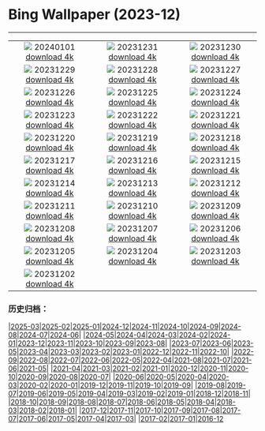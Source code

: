 # Bing Wallpaper (2023-12)
**************
| | | |
| :----: | :----: | :----: |
| ![](https://www.bing.com/th?id=OHR.SleepingFox_ZH-CN2622967726_1920x1080.jpg) 20240101 [download 4k](https://www.bing.com/th?id=OHR.SleepingFox_ZH-CN2622967726_UHD.jpg) | ![](https://www.bing.com/th?id=OHR.ThailandNewYears_ZH-CN2058192262_1920x1080.jpg) 20231231 [download 4k](https://www.bing.com/th?id=OHR.ThailandNewYears_ZH-CN2058192262_UHD.jpg) | ![](https://www.bing.com/th?id=OHR.CastleriggStoneCircleUK_ZH-CN1174541384_1920x1080.jpg) 20231230 [download 4k](https://www.bing.com/th?id=OHR.CastleriggStoneCircleUK_ZH-CN1174541384_UHD.jpg) |
| ![](https://www.bing.com/th?id=OHR.BlueAmsterdam_ZH-CN0483591394_1920x1080.jpg) 20231229 [download 4k](https://www.bing.com/th?id=OHR.BlueAmsterdam_ZH-CN0483591394_UHD.jpg) | ![](https://www.bing.com/th?id=OHR.GreenlandHumpback_ZH-CN8145852053_1920x1080.jpg) 20231228 [download 4k](https://www.bing.com/th?id=OHR.GreenlandHumpback_ZH-CN8145852053_UHD.jpg) | ![](https://www.bing.com/th?id=OHR.KirkjufellAurora_ZH-CN7878752057_1920x1080.jpg) 20231227 [download 4k](https://www.bing.com/th?id=OHR.KirkjufellAurora_ZH-CN7878752057_UHD.jpg) |
| ![](https://www.bing.com/th?id=OHR.BoxingDaySunrise_ZH-CN7431512686_1920x1080.jpg) 20231226 [download 4k](https://www.bing.com/th?id=OHR.BoxingDaySunrise_ZH-CN7431512686_UHD.jpg) | ![](https://www.bing.com/th?id=OHR.CaribouChristmas_ZH-CN6264028572_1920x1080.jpg) 20231225 [download 4k](https://www.bing.com/th?id=OHR.CaribouChristmas_ZH-CN6264028572_UHD.jpg) | ![](https://www.bing.com/th?id=OHR.EstoniaXmasEve_ZH-CN5870799404_1920x1080.jpg) 20231224 [download 4k](https://www.bing.com/th?id=OHR.EstoniaXmasEve_ZH-CN5870799404_UHD.jpg) |
| ![](https://www.bing.com/th?id=OHR.FestivusPenguins_ZH-CN5191348531_1920x1080.jpg) 20231223 [download 4k](https://www.bing.com/th?id=OHR.FestivusPenguins_ZH-CN5191348531_UHD.jpg) | ![](https://www.bing.com/th?id=OHR.WinterSolstice2023_ZH-CN4450201916_1920x1080.jpg) 20231222 [download 4k](https://www.bing.com/th?id=OHR.WinterSolstice2023_ZH-CN4450201916_UHD.jpg) | ![](https://www.bing.com/th?id=OHR.LjubljanaLights_ZH-CN3179297953_1920x1080.jpg) 20231221 [download 4k](https://www.bing.com/th?id=OHR.LjubljanaLights_ZH-CN3179297953_UHD.jpg) |
| ![](https://www.bing.com/th?id=OHR.ValGardenaItaly_ZH-CN2405437494_1920x1080.jpg) 20231220 [download 4k](https://www.bing.com/th?id=OHR.ValGardenaItaly_ZH-CN2405437494_UHD.jpg) | ![](https://www.bing.com/th?id=OHR.WarsawChristmas_ZH-CN0949732911_1920x1080.jpg) 20231219 [download 4k](https://www.bing.com/th?id=OHR.WarsawChristmas_ZH-CN0949732911_UHD.jpg) | ![](https://www.bing.com/th?id=OHR.CapitolReefSnow_ZH-CN0085775882_1920x1080.jpg) 20231218 [download 4k](https://www.bing.com/th?id=OHR.CapitolReefSnow_ZH-CN0085775882_UHD.jpg) |
| ![](https://www.bing.com/th?id=OHR.WinterWaxwings_ZH-CN9274297835_1920x1080.jpg) 20231217 [download 4k](https://www.bing.com/th?id=OHR.WinterWaxwings_ZH-CN9274297835_UHD.jpg) | ![](https://www.bing.com/th?id=OHR.GrandPlaceXmas_ZH-CN8299342316_1920x1080.jpg) 20231216 [download 4k](https://www.bing.com/th?id=OHR.GrandPlaceXmas_ZH-CN8299342316_UHD.jpg) | ![](https://www.bing.com/th?id=OHR.SantaPark_ZH-CN7444715899_1920x1080.jpg) 20231215 [download 4k](https://www.bing.com/th?id=OHR.SantaPark_ZH-CN7444715899_UHD.jpg) |
| ![](https://www.bing.com/th?id=OHR.BorealOwl_ZH-CN7957240111_1920x1080.jpg) 20231214 [download 4k](https://www.bing.com/th?id=OHR.BorealOwl_ZH-CN7957240111_UHD.jpg) | ![](https://www.bing.com/th?id=OHR.LofotenRorbu_ZH-CN7790383976_1920x1080.jpg) 20231213 [download 4k](https://www.bing.com/th?id=OHR.LofotenRorbu_ZH-CN7790383976_UHD.jpg) | ![](https://www.bing.com/th?id=OHR.Poinsettia_ZH-CN7255902344_1920x1080.jpg) 20231212 [download 4k](https://www.bing.com/th?id=OHR.Poinsettia_ZH-CN7255902344_UHD.jpg) |
| ![](https://www.bing.com/th?id=OHR.MountainDayChina_ZH-CN6894169616_1920x1080.jpg) 20231211 [download 4k](https://www.bing.com/th?id=OHR.MountainDayChina_ZH-CN6894169616_UHD.jpg) | ![](https://www.bing.com/th?id=OHR.LlanberisSnowdoniaSunset_ZH-CN6682238671_1920x1080.jpg) 20231210 [download 4k](https://www.bing.com/th?id=OHR.LlanberisSnowdoniaSunset_ZH-CN6682238671_UHD.jpg) | ![](https://www.bing.com/th?id=OHR.PatagoniaGuanaco_ZH-CN6438038982_1920x1080.jpg) 20231209 [download 4k](https://www.bing.com/th?id=OHR.PatagoniaGuanaco_ZH-CN6438038982_UHD.jpg) |
| ![](https://www.bing.com/th?id=OHR.JerseyIsland_ZH-CN6224973235_1920x1080.jpg) 20231208 [download 4k](https://www.bing.com/th?id=OHR.JerseyIsland_ZH-CN6224973235_UHD.jpg) | ![](https://www.bing.com/th?id=OHR.GrandCanyonVerdon_ZH-CN6025902720_1920x1080.jpg) 20231207 [download 4k](https://www.bing.com/th?id=OHR.GrandCanyonVerdon_ZH-CN6025902720_UHD.jpg) | ![](https://www.bing.com/th?id=OHR.DardagnaWaterfalls_ZH-CN5613123621_1920x1080.jpg) 20231206 [download 4k](https://www.bing.com/th?id=OHR.DardagnaWaterfalls_ZH-CN5613123621_UHD.jpg) |
| ![](https://www.bing.com/th?id=OHR.AlpsCastles_ZH-CN5078013932_1920x1080.jpg) 20231205 [download 4k](https://www.bing.com/th?id=OHR.AlpsCastles_ZH-CN5078013932_UHD.jpg) | ![](https://www.bing.com/th?id=OHR.CheetahDay_ZH-CN5114530695_1920x1080.jpg) 20231204 [download 4k](https://www.bing.com/th?id=OHR.CheetahDay_ZH-CN5114530695_UHD.jpg) | ![](https://www.bing.com/th?id=OHR.VermilionCliffs_ZH-CN3945784250_1920x1080.jpg) 20231203 [download 4k](https://www.bing.com/th?id=OHR.VermilionCliffs_ZH-CN3945784250_UHD.jpg) |
| ![](https://www.bing.com/th?id=OHR.GwaliorFortMP_ZH-CN3300432281_1920x1080.jpg) 20231202 [download 4k](https://www.bing.com/th?id=OHR.GwaliorFortMP_ZH-CN3300432281_UHD.jpg) |  |  |

### 历史归档：

|[2025-03](bing/2025-03/2025-03.md)|[2025-02](bing/2025-02/2025-02.md)|[2025-01](bing/2025-01/2025-01.md)|[2024-12](bing/2024-12/2024-12.md)|[2024-11](bing/2024-11/2024-11.md)|[2024-10](bing/2024-10/2024-10.md)|[2024-09](bing/2024-09/2024-09.md)|[2024-08](bing/2024-08/2024-08.md)|[2024-07](bing/2024-07/2024-07.md)|[2024-06](bing/2024-06/2024-06.md)|
|[2024-05](bing/2024-05/2024-05.md)|[2024-04](bing/2024-04/2024-04.md)|[2024-03](bing/2024-03/2024-03.md)|[2024-02](bing/2024-02/2024-02.md)|[2024-01](bing/2024-01/2024-01.md)|[2023-12](bing/2023-12/2023-12.md)|[2023-11](bing/2023-11/2023-11.md)|[2023-10](bing/2023-10/2023-10.md)|[2023-09](bing/2023-09/2023-09.md)|[2023-08](bing/2023-08/2023-08.md)|
|[2023-07](bing/2023-07/2023-07.md)|[2023-06](bing/2023-06/2023-06.md)|[2023-05](bing/2023-05/2023-05.md)|[2023-04](bing/2023-04/2023-04.md)|[2023-03](bing/2023-03/2023-03.md)|[2023-02](bing/2023-02/2023-02.md)|[2023-01](bing/2023-01/2023-01.md)|[2022-12](bing/2022-12/2022-12.md)|[2022-11](bing/2022-11/2022-11.md)|[2022-10](bing/2022-10/2022-10.md)|
|[2022-09](bing/2022-09/2022-09.md)|[2022-08](bing/2022-08/2022-08.md)|[2022-07](bing/2022-07/2022-07.md)|[2022-06](bing/2022-06/2022-06.md)|[2022-05](bing/2022-05/2022-05.md)|[2022-04](bing/2022-04/2022-04.md)|[2021-08](bing/2021-08/2021-08.md)|[2021-07](bing/2021-07/2021-07.md)|[2021-06](bing/2021-06/2021-06.md)|[2021-05](bing/2021-05/2021-05.md)|
|[2021-04](bing/2021-04/2021-04.md)|[2021-03](bing/2021-03/2021-03.md)|[2021-02](bing/2021-02/2021-02.md)|[2021-01](bing/2021-01/2021-01.md)|[2020-12](bing/2020-12/2020-12.md)|[2020-11](bing/2020-11/2020-11.md)|[2020-10](bing/2020-10/2020-10.md)|[2020-09](bing/2020-09/2020-09.md)|[2020-08](bing/2020-08/2020-08.md)|[2020-07](bing/2020-07/2020-07.md)|
|[2020-06](bing/2020-06/2020-06.md)|[2020-05](bing/2020-05/2020-05.md)|[2020-04](bing/2020-04/2020-04.md)|[2020-03](bing/2020-03/2020-03.md)|[2020-02](bing/2020-02/2020-02.md)|[2020-01](bing/2020-01/2020-01.md)|[2019-12](bing/2019-12/2019-12.md)|[2019-11](bing/2019-11/2019-11.md)|[2019-10](bing/2019-10/2019-10.md)|[2019-09](bing/2019-09/2019-09.md)|
|[2019-08](bing/2019-08/2019-08.md)|[2019-07](bing/2019-07/2019-07.md)|[2019-06](bing/2019-06/2019-06.md)|[2019-05](bing/2019-05/2019-05.md)|[2019-04](bing/2019-04/2019-04.md)|[2019-03](bing/2019-03/2019-03.md)|[2019-02](bing/2019-02/2019-02.md)|[2019-01](bing/2019-01/2019-01.md)|[2018-12](bing/2018-12/2018-12.md)|[2018-11](bing/2018-11/2018-11.md)|
|[2018-10](bing/2018-10/2018-10.md)|[2018-09](bing/2018-09/2018-09.md)|[2018-08](bing/2018-08/2018-08.md)|[2018-07](bing/2018-07/2018-07.md)|[2018-06](bing/2018-06/2018-06.md)|[2018-05](bing/2018-05/2018-05.md)|[2018-04](bing/2018-04/2018-04.md)|[2018-03](bing/2018-03/2018-03.md)|[2018-02](bing/2018-02/2018-02.md)|[2018-01](bing/2018-01/2018-01.md)|
|[2017-12](bing/2017-12/2017-12.md)|[2017-11](bing/2017-11/2017-11.md)|[2017-10](bing/2017-10/2017-10.md)|[2017-09](bing/2017-09/2017-09.md)|[2017-08](bing/2017-08/2017-08.md)|[2017-07](bing/2017-07/2017-07.md)|[2017-06](bing/2017-06/2017-06.md)|[2017-05](bing/2017-05/2017-05.md)|[2017-04](bing/2017-04/2017-04.md)|[2017-03](bing/2017-03/2017-03.md)|
|[2017-02](bing/2017-02/2017-02.md)|[2017-01](bing/2017-01/2017-01.md)|[2016-12](bing/2016-12/2016-12.md)